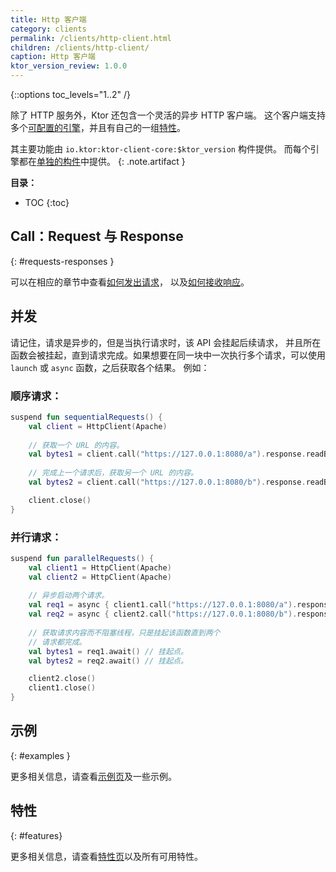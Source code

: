 ```yaml
---
title: Http 客户端
category: clients
permalink: /clients/http-client.html
children: /clients/http-client/
caption: Http 客户端
ktor_version_review: 1.0.0
---
```


{::options toc_levels="1..2" /}

除了 HTTP 服务外，Ktor 还包含一个灵活的异步 HTTP 客户端。
这个客户端支持多个[可配置的引擎](/clients/http-client/engines.html)，并且有自己的一组[特性](/clients/http-client/features.html)。

其主要功能由 `io.ktor:ktor-client-core:$ktor_version` 构件提供。
而每个引擎都在[单独的构件](/clients/http-client/engines.html)中提供。
{: .note.artifact }

**目录：**

* TOC
{:toc}

## Call：Request 与 Response
{: #requests-responses }

可以在相应的章节中查看[如何发出请求](/clients/http-client/calls/requests.html)，
以及[如何接收响应](/clients/http-client/calls/responses.html)。

## 并发

请记住，请求是异步的，但是当执行请求时，该 API 会挂起后续请求，
并且所在函数会被挂起，直到请求完成。如果想要在同一块中一次<!--
-->执行多个请求，可以使用 `launch` 或 `async` 函数，之后获取各个结果。
例如：

### 顺序请求：

```kotlin
suspend fun sequentialRequests() {
    val client = HttpClient(Apache)
    
    // 获取一个 URL 的内容。
    val bytes1 = client.call("https://127.0.0.1:8080/a").response.readBytes() // 挂起点。
    
    // 完成上一个请求后，获取另一个 URL 的内容。
    val bytes2 = client.call("https://127.0.0.1:8080/b").response.readBytes() // 挂起点。

    client.close()
}
```

### 并行请求：

```kotlin
suspend fun parallelRequests() {
    val client1 = HttpClient(Apache)
    val client2 = HttpClient(Apache)
    
    // 异步启动两个请求。
    val req1 = async { client1.call("https://127.0.0.1:8080/a").response.readBytes() }
    val req2 = async { client2.call("https://127.0.0.1:8080/b").response.readBytes() }
    
    // 获取请求内容而不阻塞线程，只是挂起该函数直到两个
    // 请求都完成。
    val bytes1 = req1.await() // 挂起点。
    val bytes2 = req2.await() // 挂起点。

    client2.close()
    client1.close()
}
```

## 示例
{: #examples }

更多相关信息，请查看[示例页](/clients/http-client/examples.html)及一些示例。

## 特性
{: #features}

更多相关信息，请查看[特性页](/clients/http-client/features.html)以及所有可用特性。
